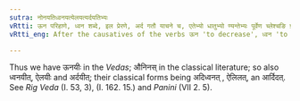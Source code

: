 ```yaml
---
sutra: नोनयतिध्वनयत्येलयत्यर्दयतिभ्यः
vRtti: ऊन परिहाणे, ध्वन शब्दे, इल प्रेरणे, अर्द गतौ याचने च, एतेभ्यो धातुभ्यो ण्यन्तेभ्यः पूर्वेण च्लेश्चङि प्राप्ते छन्दसि विषये न भवति ॥
vRtti_eng: After the causatives of the verbs ऊन 'to decrease', ध्वन 'to sound', इल 'to send', and अर्द 'to go or to beg', चङ् is not the substitute of च्लि in the _Chhandas_.

---
```

Thus we have ऊनयीः in the _Vedas_; औनिनस् in the classical literature; so also ध्वनयीत्, ऐलयीः and अर्दयीत्; their classical forms being अदिध्वनत् , ऐलिलत्, an आर्दिदत्. See _Rig Veda_ (I. 53, 3), (I. 162. 15.) and _Panini_ (VII 2. 5).